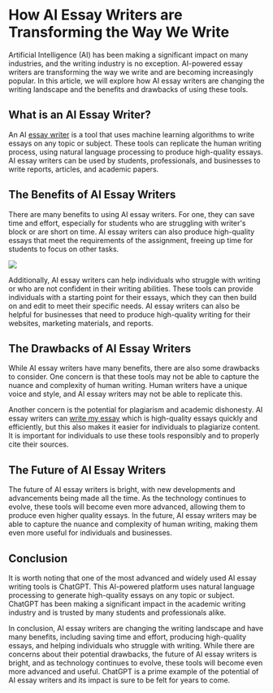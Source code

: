 How AI Essay Writers are Transforming the Way We Write
======================================================

Artificial Intelligence (AI) has been making a significant impact on many industries, and the writing industry is no exception. AI-powered essay writers are transforming the way we write and are becoming increasingly popular. In this article, we will explore how AI essay writers are changing the writing landscape and the benefits and drawbacks of using these tools.

What is an AI Essay Writer?
---------------------------

An AI [essay writer](https://www.perfectessaywriter.ai/) is a tool that uses machine learning algorithms to write essays on any topic or subject. These tools can replicate the human writing process, using natural language processing to produce high-quality essays. AI essay writers can be used by students, professionals, and businesses to write reports, articles, and academic papers.

The Benefits of AI Essay Writers
--------------------------------

There are many benefits to using AI essay writers. For one, they can save time and effort, especially for students who are struggling with writer's block or are short on time. AI essay writers can also produce high-quality essays that meet the requirements of the assignment, freeing up time for students to focus on other tasks.

![](https://images.unsplash.com/photo-1605826821840-f5b094827f3a?ixlib=rb-4.0.3&ixid=MnwxMjA3fDB8MHxwaG90by1wYWdlfHx8fGVufDB8fHx8&auto=format&fit=crop&w=1170&q=80)

Additionally, AI essay writers can help individuals who struggle with writing or who are not confident in their writing abilities. These tools can provide individuals with a starting point for their essays, which they can then build on and edit to meet their specific needs. AI essay writers can also be helpful for businesses that need to produce high-quality writing for their websites, marketing materials, and reports.

The Drawbacks of AI Essay Writers
---------------------------------

While AI essay writers have many benefits, there are also some drawbacks to consider. One concern is that these tools may not be able to capture the nuance and complexity of human writing. Human writers have a unique voice and style, and AI essay writers may not be able to replicate this.

Another concern is the potential for plagiarism and academic dishonesty. AI essay writers can [write my essay](https://www.5staressays.com/) which is high-quality essays quickly and efficiently, but this also makes it easier for individuals to plagiarize content. It is important for individuals to use these tools responsibly and to properly cite their sources.

The Future of AI Essay Writers
------------------------------

The future of AI essay writers is bright, with new developments and advancements being made all the time. As the technology continues to evolve, these tools will become even more advanced, allowing them to produce even higher quality essays. In the future, AI essay writers may be able to capture the nuance and complexity of human writing, making them even more useful for individuals and businesses.

Conclusion
----------

It is worth noting that one of the most advanced and widely used AI essay writing tools is ChatGPT. This AI-powered platform uses natural language processing to generate high-quality essays on any topic or subject. ChatGPT has been making a significant impact in the academic writing industry and is trusted by many students and professionals alike.

In conclusion, AI essay writers are changing the writing landscape and have many benefits, including saving time and effort, producing high-quality essays, and helping individuals who struggle with writing. While there are concerns about their potential drawbacks, the future of AI essay writers is bright, and as technology continues to evolve, these tools will become even more advanced and useful. ChatGPT is a prime example of the potential of AI essay writers and its impact is sure to be felt for years to come.
